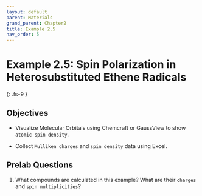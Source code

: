 ```yaml
---
layout: default
parent: Materials
grand_parent: Chapter2
title: Example 2.5
nav_order: 5
---
```


# Example 2.5: Spin Polarization in Heterosubstituted Ethene Radicals
{: .fs-9 }

## Objectives
- Visualize Molecular Orbitals using Chemcraft or GaussView to show `atomic spin density`.

- Collect `Mulliken charges` and `spin density` data using Excel.

## Prelab Questions

1. What compounds are calculated in this example? What are their `charges` and `spin multiplicities`?